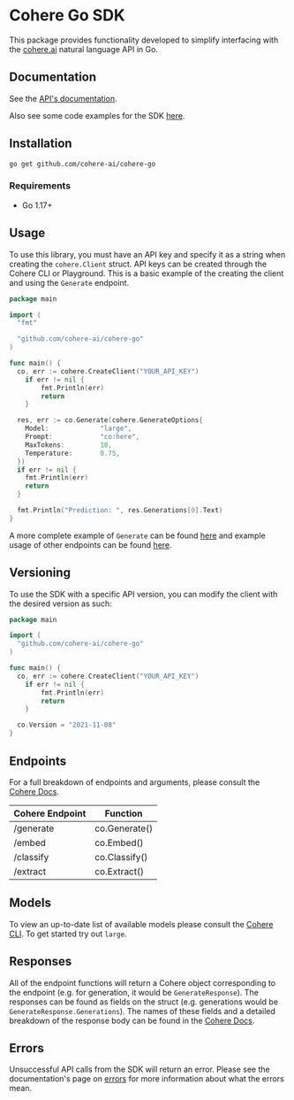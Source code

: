 # Cohere Go SDK
This package provides functionality developed to simplify interfacing with the [cohere.ai](https://cohere.ai/) natural language API in Go.

## Documentation
See the [API's documentation](https://docs.cohere.ai/).

Also see some code examples for the SDK [here](https://github.com/cohere-ai/cohere-go/blob/main/example/main.go).

## Installation
```
go get github.com/cohere-ai/cohere-go
```

### Requirements
- Go 1.17+

## Usage
To use this library, you must have an API key and specify it as a string when creating the `cohere.Client` struct. API keys can be created through the Cohere CLI or Playground. This is a basic example of the creating the client and using the `Generate` endpoint.

```go
package main

import (
  "fmt"

  "github.com/cohere-ai/cohere-go"
)

func main() {
  co, err := cohere.CreateClient("YOUR_API_KEY")
	if err != nil {
		fmt.Println(err)
		return
	}

  res, err := co.Generate(cohere.GenerateOptions{
    Model:             "large",
    Prompt:            "co:here",
    MaxTokens:         10,
    Temperature:       0.75,
  })
  if err != nil {
    fmt.Println(err)
    return
  }

  fmt.Println("Prediction: ", res.Generations[0].Text)
}
```

A more complete example of `Generate` can be found [here](https://github.com/cohere-ai/cohere-go/blob/main/example/main.go) and example usage of other endpoints can be found [here](https://github.com/cohere-ai/cohere-go/blob/main/client_test.go).

## Versioning
To use the SDK with a specific API version, you can modify the client with the desired version as such:

```go
package main

import (
  "github.com/cohere-ai/cohere-go"
)

func main() {
  co, err := cohere.CreateClient("YOUR_API_KEY")
	if err != nil {
		fmt.Println(err)
		return
	}

  co.Version = "2021-11-08"
}
```

## Endpoints
For a full breakdown of endpoints and arguments, please consult the [Cohere Docs](https://docs.cohere.ai/).

Cohere Endpoint | Function
----- | -----
/generate  | co.Generate()
/embed | co.Embed()
/classify | co.Classify()
/extract | co.Extract()

## Models
To view an up-to-date list of available models please consult the [Cohere CLI](https://docs.cohere.ai/command/). To get started try out `large`.

## Responses
All of the endpoint functions will return a Cohere object corresponding to the endpoint (e.g. for generation, it would be `GenerateResponse`). The responses can be found as fields on the struct (e.g. generations would be `GenerateResponse.Generations`). The names of these fields and a detailed breakdown of the response body can be found in the [Cohere Docs](https://docs.cohere.ai/).

## Errors

Unsuccessful API calls from the SDK will return an error. Please see the documentation's page on [errors](https://docs.cohere.ai/errors-reference) for more information about what the errors mean.


